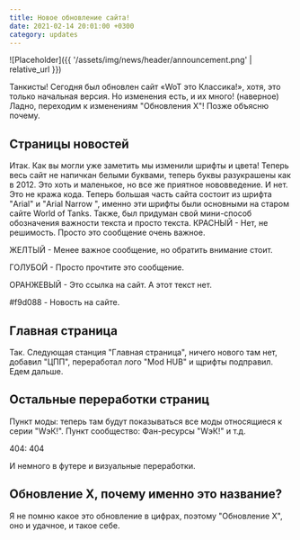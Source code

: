 ```yaml
---
title: Новое обновление сайта!
date: 2021-02-14 20:01:00 +0300
category: updates
---
```

<p style="display: none">Обновление X?..</p>

![Placeholder]({{ '/assets/img/news/header/announcement.png' | relative_url }})

Танкисты! Сегодня был обновлен сайт «WoT это Классика!», хотя, это только начальная версия. Но изменения есть, и их много! (наверное) Ладно, переходим к изменениям "Обновления Х"! Позже объясню почему.

## Страницы новостей

Итак. Как вы могли уже заметить мы изменили шрифты и цвета! Теперь весь сайт не напичкан белыми буквами, теперь буквы разукрашены как в 2012. Это хоть и маленькое, но все же приятное нововведение. И нет. Это не кража кода. Теперь большая часть сайта состоит из шрифта "Arial" и "Arial Narrow ", именно эти шрифты были основными на старом сайте World of Tanks. Также, был придуман свой мини-способ обозначения важности текста и просто текста.
КРАСНЫЙ - Нет, не решимость. Просто это сообщение очень важное.

ЖЕЛТЫЙ - Менее важное сообщение, но обратить внимание стоит.

ГОЛУБОЙ - Просто прочтите это сообщение.

ОРАНЖЕВЫЙ - Это ссылка на сайт. А этот текст нет.

#f9d088 - Новость на сайте.

## Главная страница

Так. Следующая станция "Главная страница", ничего нового там нет, добавил "ЦПП", переработал лого "Mod HUB" и щрифты подправил. Едем дальше.

## Остальные переработки страниц

Пункт моды: теперь там будут показываться все моды относящиеся к серии "WэК!".
Пункт сообщество: Фан-ресурсы "WэК!" и т.д.

404: 404

И немного в футере и визуальные переработки.

## Обновление X, почему именно это название?

Я не помню какое это обновление в цифрах, поэтому "Обновление Х", оно и удачное, и такое себе.